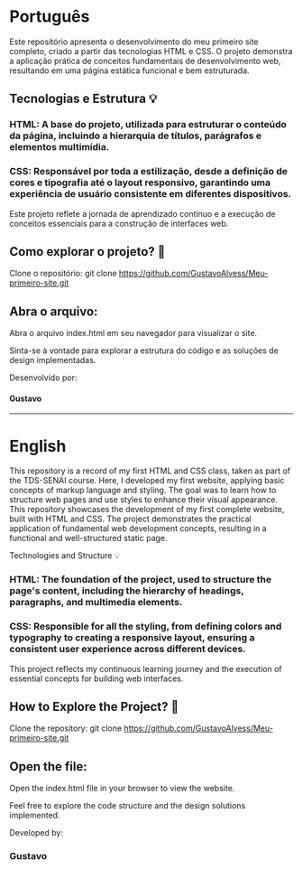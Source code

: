 # Português
Este repositório apresenta o desenvolvimento do meu primeiro site completo, criado a partir das tecnologias HTML e CSS. O projeto demonstra a aplicação prática de conceitos fundamentais de desenvolvimento web, resultando em uma página estática funcional e bem estruturada.

## Tecnologias e Estrutura 💡
### HTML: A base do projeto, utilizada para estruturar o conteúdo da página, incluindo a hierarquia de títulos, parágrafos e elementos multimídia.

### CSS: Responsável por toda a estilização, desde a definição de cores e tipografia até o layout responsivo, garantindo uma experiência de usuário consistente em diferentes dispositivos.

Este projeto reflete a jornada de aprendizado contínuo e a execução de conceitos essenciais para a construção de interfaces web.

## Como explorar o projeto? 👀
Clone o repositório:
git clone https://github.com/GustavoAlvess/Meu-primeiro-site.git

## Abra o arquivo:
Abra o arquivo index.html em seu navegador para visualizar o site.

Sinta-se à vontade para explorar a estrutura do código e as soluções de design implementadas.

Desenvolvido por:
#### Gustavo

*** 

# English
This repository is a record of my first HTML and CSS class, taken as part of the TDS-SENAI course. Here, I developed my first website, applying basic concepts of markup language and styling. The goal was to learn how to structure web pages and use styles to enhance their visual appearance.
This repository showcases the development of my first complete website, built with HTML and CSS. The project demonstrates the practical application of fundamental web development concepts, resulting in a functional and well-structured static page.

Technologies and Structure 💡
### HTML: The foundation of the project, used to structure the page's content, including the hierarchy of headings, paragraphs, and multimedia elements.

### CSS: Responsible for all the styling, from defining colors and typography to creating a responsive layout, ensuring a consistent user experience across different devices.

This project reflects my continuous learning journey and the execution of essential concepts for building web interfaces.

## How to Explore the Project? 👀
Clone the repository:
git clone https://github.com/GustavoAlvess/Meu-primeiro-site.git

## Open the file:
Open the index.html file in your browser to view the website.

Feel free to explore the code structure and the design solutions implemented.

Developed by:

### Gustavo